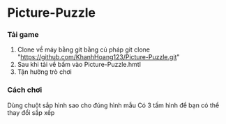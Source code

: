 # Picture-Puzzle
### Tải game
1. Clone về máy bằng git bằng cú pháp git clone "https://github.com/KhanhHoang123/Picture-Puzzle.git"
2. Sau khi tải về bấm vào  Picture-Puzzle.hmtl
3. Tận hưởng trò chơi
### Cách chơi
Dùng chuột sắp hình sao cho đúng hình mẫu 
Có 3 tấm hình để bạn có thể thay đổi sắp xếp
